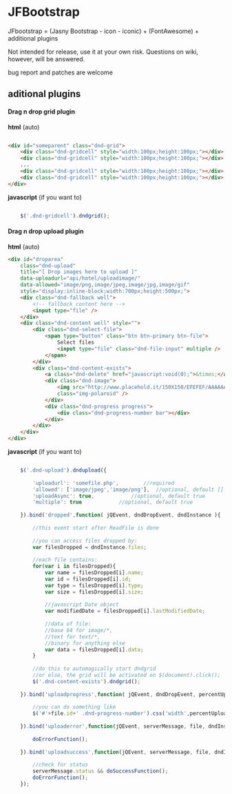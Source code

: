 JFBootstrap
===========

JFbootstrap = (Jasny Bootstrap - icon -  iconic) + (FontAwesome) + additional plugins

Not intended for release, use it at your own risk.
Questions on wiki, however, will be answered.

bug report and patches are welcome


<h2>aditional plugins</h2>

<h4>Drag n drop grid plugin</h4>

<b>html</b> (auto)
```html

<div id="someparent" class="dnd-grid">
	<div class="dnd-gridcell" style="width:100px;height:100px;"></div>
	<div class="dnd-gridcell" style="width:100px;height:100px;"></div>
	...
	<div class="dnd-gridcell" style="width:100px;height:100px;"></div>
	<div class="dnd-gridcell" style="width:100px;height:100px;"></div>
</div>


```
<b>javascript</b> (if you want to)

```javascript

	$('.dnd-gridcell').dndgrid();

```

<h4>Drag n drop upload plugin</h4>

<b>html</b> (auto)
```html
<div id="droparea" 
	class="dnd-upload" 
	title="[ Drop images here to upload ]" 
	data-uploadurl="api/hotel/uploadimage/" 
	data-allowed="image/png,image/jpeg,image/jpg,image/gif"  
	style="display:inline-block;width:700px;height:500px;">
	<div class="dnd-fallback well">
		<!-- fallback content here -->
		<input type="file" />
	</div>
	<div class="dnd-content well" style="">
		<div class="dnd-select-file">
			<span type="button" class="btn btn-primary btn-file">
				Select files
				<input type="file" class="dnd-file-input" multiple />
			</span>
		</div>
		<div class="dnd-content-exists">
			<a class="dnd-delete" href="javascript:void(0);">&times;</a>
			<div class="dnd-image">
				<img src="http://www.placehold.it/150X150/EFEFEF/AAAAAA&text=uploading" 
				class="img-polaroid" />
			</div>
			<div class="dnd-progress progress">
				<div class="dnd-progress-number bar"></div>
			</div>
		</div>
	</div>
</div>

```


<b>javascript</b> (if you want to)

```javascript

	$('.dnd-upload').dndupload({
		
		'uploadurl': 'somefile.php', 		//required
		'allowed': ['image/jpeg','image/png'], 	//optional, default [] (all accepted)
		'uploadAsync': true, 			//optional, default true
		'multiple': true 			//optional, default true
		
	}).bind('dropped',function( jQEvent, dndDropEvent, dndInstance ){
		
		//this event start after ReadFile is done
		
		//you can access files dropped by:
		var filesDropped = dndInstance.files;
		
		//each file contains:
		for(var i in filesDropped){
			var name = filesDropped[i].name;
			var id = filesDropped[i].id;
			var type = filesDropped[i].type;
			var size = filesDropped[i].size;
			
			//javascript Date object
			var modifiedDate = filesDropped[i].lastModifiedDate;
			
			//data of file: 
			//base 64 for image/*, 
			//text for text/*, 
			//binary for anything else
			var data = filesDropped[i].data;
		}
		
		//do this to automagically start dndgrid
		//or else, the grid will be activated on $(document).click();
		$('.dnd-content-exists').dndgrid();
		
	}).bind('uploadprogress',function( jQEvent, dndDropEvent, percentUploaded, file, dndInstance ){
		
		//you can do something like
		$('#'+file.id+' .dnd-progress-number').css('width',percentUploaded+'%');
		
	}).bind('uploaderror',function(jQEvent, serverMessage, file, dndInstance){
		
		doErrorFunction();
		
	}).bind('uploadsuccess',function(jQEvent, serverMessage, file, dndInstance){
		
		//check for status
		serverMessage.status && doSuccessFunction();
		doErrorFunction();
	});

```
